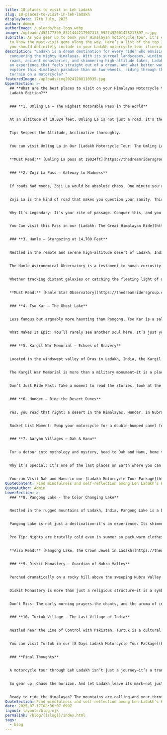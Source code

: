 ```yaml
---
title: 10 places to visit in Leh Ladakh
slug: 10-places-to-visit-in-leh-ladakh
displayDate: 17th July, 2025
author: Admin
authorImage: /uploads/bac-logo.webp
image: /uploads/452177399_8321444217907313_5927492601428217897_n.jpg
subTitle: As you gear up to book your Himalayan motorcycle tour, it’s essential
  to know the must-visit gems along the way. Here’s a list of the top 10 places
  you should definitely include in your Ladakh motorcycle tour itinerary.
description: "Ladakh is a dream destination for every rider who envisions
  conquering the mighty Himalayas. With its surreal landscapes, winding mountain
  roads, ancient monasteries, and shimmering high-altitude lakes, Ladakh offers
  an experience that feels straight out of a dream. And what better way to
  explore this Himalayan paradise than on two wheels, riding through the rugged
  terrain on a motorcycle? "
featuredImage: /uploads/img20241208110935.jpg
UpperSection: >-
  ## **What are the best places to visit on your Himalayas Motorcycle tour:
  Ladakh Edition?**


  ### **1. Umling La – The Highest Motorable Pass in the World**


  At an altitude of 19,024 feet, Umling La is not just a road, it's the roof of the world. Just reaching it is a badge of honor. Oxygen levels are 50% of what you're used to. Your Motorcycle will gasp for air and your lungs will work overtime. Your machine will grunt. Your resolve will be tested. But the moment you throttle into the sky and reach that summit? It’s transcendent. You don’t just *ride* to Umling La—you become part of the Himalayas.


  Tip: Respect the Altitude, Acclimatize thoroughly.


  You can visit Umling La in Our [Ladakh Motorcycle Tour: The Umling La Journey](https://thedreamridersgroup.com/Premium_Ladakh_Tour_10Days_Srinagar_Leh.php)


  **Must Read:** [Umling La pass at 19024ft](https://thedreamridersgroup.com/blogs/umling-la-pass-at-19300-ft-why-when-how)


  ### **2. Zoji La Pass – Gateway to Madness**


  If roads had moods, Zoji La would be absolute chaos. One minute you're hugging cliffs, the next you're dodging landslides, loose gravel, and slush-laced hairpins. Sitting at 11,649 ft, this treacherous gateway from Kashmir into Ladakh is not for the faint-hearted.


  Zoji La is the kind of road that makes you question your sanity. This narrow, serpentine pass connects Ladakh with Kashmir and is as treacherous as it is scenic. Landslides, slushy curves, and sheer drops keep your adrenaline maxed out.


  Why It’s Legendary: It’s your rite of passage. Conquer this, and you earn your Himalayan Badge.


  You Can visit this Pass in our [Ladakh: The Great Himalayan Ride](https://thedreamridersgroup.com/manaliToSrinagar.php)


  ### **3. Hanle – Stargazing at 14,700 Feet**


  Nestled in the remote and serene high-altitude desert of Ladakh, India, the Hanle Astronomical Observatory stands as a vital gateway to the cosmos. Officially known as the Indian Astronomical Observatory (IAO), it is one of the highest astronomical observatories in the world, located at an altitude of approximately 4,500 meters (14,764 feet) above sea level in the village of Hanle, near the Indo-China border.


  The Hanle Astronomical Observatory is a testament to human curiosity and perseverance. In the thin air of the Himalayas, far from urban lights and distractions, scientists peer into the vastness of space, seeking answers to some of the most profound questions about our universe.


  Whether tracking distant galaxies or catching the fleeting light of a supernova, Hanle is not just a telescope on a mountaintop—it’s a bridge between Earth and the stars.


  **Must Read:** [Hanle Star Observatory](https://thedreamridersgroup.com/blogs/hanle-observatory:-a-must-visit-place-in-ladakh)


  ### **4. Tso Kar – The Ghost Lake**


  Less famous but arguably more haunting than Pangong, Tso Kar is a salt lake surrounded by stark plains and snow-dusted peaks. It’s remote, rugged, and hauntingly quiet. Flocks of migratory birds cut across the sky as you ride through landscapes that seem pulled from a Martian dream.


  What Makes It Epic: You’ll rarely see another soul here. It’s just you, your bike, and the wind.


  ### **5. Kargil War Memorial – Echoes of Bravery**


  Located in the windswept valley of Dras in Ladakh, India, the Kargil War Memorial stands as a solemn tribute to the valor and sacrifice of the Indian soldiers who laid down their lives during the Kargil War of 1999. Built by the Indian Army, this memorial is a symbol of national pride, courage, and remembrance.


  The Kargil War Memorial is more than a military monument—it is a place of pilgrimage for Indians. Every year, on 26th July, Kargil Vijay Diwas is observed at the memorial to commemorate India's victory and pay homage to its heroes. The event is attended by military officials, war veterans, families of martyrs, and civilians from across the country.


  Don’t Just Ride Past: Take a moment to read the stories, look at the faces on the Wall of Heroes, and feel the pulse of patriotism.


  ### **6. Hunder – Ride the Desert Dunes**


  Yes, you read that right: a desert in the Himalayas. Hunder, in Nubra Valley, is a high-altitude cold desert with sand dunes and Bactrian camels. It’s surreal, wild, and a perfect spot to test your off-roading chops.


  Bucket List Moment: Swap your motorcycle for a double-humped camel for a short ride—it’s unforgettable.


  ### **7. Aaryan Villages – Dah & Hanu**


  For a detour into mythology and mystery, head to Dah and Hanu, home to the Brokpa or “Aaryan” tribe—said to be descendants of Alexander the Great’s army. These villages feel like hidden alcoves where the old ways of life still flourish. The ride is equally magical—terraced fields, cascading streams, and narrow mountain paths.


  Why it’s Special: It’s one of the last places on Earth where you can see and experience a pure lineage of Indo-European culture, language, and customs.


  You can Visit Dah and Hanu in our [Ladakh Motorcycle Tour Package](https://thedreamridersgroup.com/srinagarToManali.php)
QuoteContent: Find mindfulness and self-reflection among Leh Ladakh’s Himalayan peaks.
QuoteAuthor: Admin
LowerSection: >-
  ### **8. Pangong Lake - The Color Changing Lake**


  Nestled in the rugged mountains of Ladakh, India, Pangong Lake is a breathtaking high-altitude lake that captures the imagination of travelers and nature lovers alike. Known for its surreal beauty and crystal-clear waters that change color with the sunlight, Pangong Lake is one of the most iconic destinations in the Indian Himalayas.Situated at 13,800 ft, the lake changes colors—turquoise, navy, silver—depending on the time of day. 


  Pangong Lake is not just a destination—it's an experience. Its shimmering waters, dramatic backdrop, and silence broken only by the wind make it a place of peace, reflection, and awe. For those who venture into the heights of Ladakh, Pangong Lake offers a glimpse into nature’s untouched grandeur—an unforgettable memory etched against the canvas of the Himalayas.


  Pro Tip: Nights are brutally cold even in summer so pack warm clothes.


  **Also Read:** [Pangong Lake, The Crown Jewel in Ladakh](https://thedreamridersgroup.com/blogs/pangong-lake,-the-crown-jewel-of-ladakh)


  ### **9. Diskit Monastery – Guardian of Nubra Valley**


  Perched dramatically on a rocky hill above the sweeping Nubra Valley in Ladakh, India, Diskit Monastery is the oldest and largest Buddhist monastery in the region. With its serene setting, spiritual ambiance, and commanding views of the Shyok River and surrounding mountains, Diskit Monastery is not just a religious site—it’s a living symbol of Ladakh’s rich cultural and spiritual heritage.


  Diskit Monastery is more than just a religious structure—it is a symbol of faith, peace, and resilience in the stark beauty of Ladakh’s landscape. Whether you come to meditate in silence, witness the sacred rituals, or simply admire its breathtaking views, Diskit welcomes all with the timeless grace of Buddhist wisdom and Himalayan grandeur.


  Don't Miss: The early morning prayers—the chants, and the aroma of incense make for a soul-stirring experience amid your wild ride.


  ### **10. Turtuk Village – The Last Village of India**


  Nestled near the Line of Control with Pakistan, Turtuk is a cultural treasure that few dare to venture to. Once part of Baltistan, this village offers a unique mix of Central Asian culture and Ladakhi warmth. Ride through winding roads that skirt canyons and wild rivers to reach this outpost. The apricot orchards, stone houses, and smiling locals make it feel like you've rolled into another century.


  You can visit Turtuk in our [8 Days Ladakh Motorcycle Tour Package](https://thedreamridersgroup.com/leh-premium-tour-8-days.php)


  ### **Final Thoughts**


  A motorcycle tour through Leh Ladakh isn’t just a journey—it’s a transformation. It strips you down to the essentials and rebuilds you with every mile. Whether it’s the razor-thin air of Umling La or the reflective stillness of Tso Kar, Ladakh demands your attention, your endurance, and your respect.


  So gear up. Chase the horizon. And let Ladakh leave its mark—not just on your motorcycle tires, but on your soul.


  Ready to ride the Himalayas? The mountains are calling—and your throttle is the only answer they need.
QuoteSection: Find mindfulness and self-reflection among Leh Ladakh’s Himalayan peaks.
date: 2025-07-17T08:36:07.099Z
layout: layouts/blog.njk
permalink: /blog/{{slug}}/index.html
tags:
  - blog
---
```

